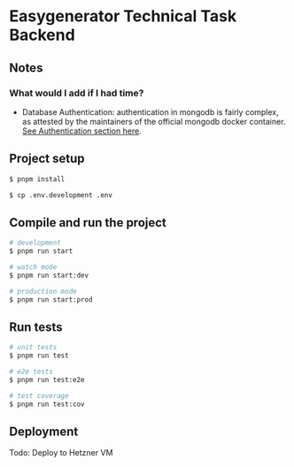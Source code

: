 # Easygenerator Technical Task Backend


## Notes

### What would I add if I had time?

- Database Authentication: authentication in mongodb is fairly complex, as attested
by the maintainers of the official mongodb docker container. [See Authentication section
here](https://hub.docker.com/_/mongo).



## Project setup

```bash
$ pnpm install

$ cp .env.development .env
```

## Compile and run the project

```bash
# development
$ pnpm run start

# watch mode
$ pnpm run start:dev

# production mode
$ pnpm run start:prod
```

## Run tests

```bash
# unit tests
$ pnpm run test

# e2e tests
$ pnpm run test:e2e

# test coverage
$ pnpm run test:cov
```

## Deployment

Todo: Deploy to Hetzner VM
